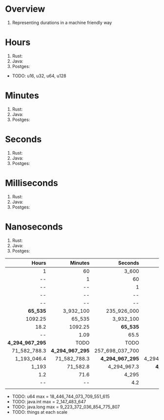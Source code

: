 # Overview
1. Representing durations in a machine friendly way


# Hours
1. Rust:
1. Java:
1. Postges:

- TODO: u16, u32, u64, u128


# Minutes
1. Rust:
1. Java:
1. Postges:

# Seconds
1. Rust:
1. Java:
1. Postges:

# Milliseconds
1. Rust:
1. Java:
1. Postges:


# Nanoseconds
1. Rust:
1. Java:
1. Postges:


|Hours|Minutes|Seconds|Millis|Micros|Nanos|
| ---:| ---:| ---:| ---:| ---:| ---:|
|1|60|3_600|3_600_000|3_600_000_000|--|
|--|1|60|60_000|60_000_000|--|
|--|--|1|1_000|1_000_000|1_000_000_000|
|--|--|--|1|1_000|1_000_000|
|--|--|--|--|1|1_000|
|**65_535**|3_932_100|235_926_000|--|--|--|
|1092.25|65_535|3_932_100|TODO|--|--|
|18.2|1092.25|**65_535**|65_535_000|--|--|
|--|1.09|65.5|**65_535**|65_535_000|--|
|**4_294_967_295**|TODO|TODO|--|--|--|
|71_582_788.3|**4_294_967_295**|257_698_037_700|--|--|--|
|1_193_046.4|71_582_788.3|**4_294_967_295**|4_294_967_295_000|--|--|
|1_193|71_582.8|4_294_967.3|**4_294_967_295**|4_294_967_295_000|--|
|1.2|71.6|4_295|4_294_967.3|**4_294_967_295**|4_294_967_295_000|
|--|--|4.2|4_295|4_294_967|**4_294_967_295**|
|||||||


- TODO: u64 max = 18_446_744_073_709_551_615
- TODO: java.int max = 2_147_483_647
- TODO: java.long max = 9_223_372_036_854_775_807
- TODO: things at each scale
